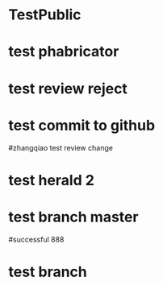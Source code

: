 # TestPublic

# test phabricator

# test review reject

# test commit to github

#zhangqiao test review change

# test herald 2

# test branch master

#successful 888

# test branch 
